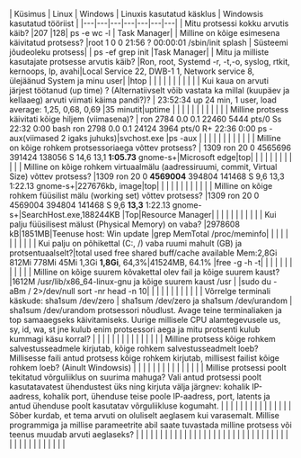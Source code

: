 | Küsimus  | Linux  |  Windows | Linuxis kasutatud käsklus  | 	Windowsis kasutatud tööriist | 
|---|---|---|---|---|---|---|
| Mitu protsessi kokku arvutis käib?  |207  |128|  ps -e wc -l | Task Manager|
| Milline on kõige esimesena käivitatud protsess?  |root 1  0  0 21:56 ? 00:00:01 /sbin/init splash | Süsteemi jõudeoleku protsess|   |  ps -ef grep init |Task Manager|
| Mitu ja milliste kasutajate protsesse arvutis käib?  |Ron, root, Systemd -r, -t,-o, syslog, rtkit, kernoops, lp, avahi|Local Service 22, DWB-1 1, Network service 8, ülejäänud System ja minu user|   |htop  |   |   |   |   |   |   |   |   |   |
| Kui kaua on arvuti järjest töötanud (up time) ? (Alternatiivselt võib vastata ka millal (kuupäev ja kellaaeg) arvuti viimati käima pandi?)?  | 23:52:34 up 24 min,  1 user,  load average: 1,25, 0,68, 0,69  |35 minutit|uptime |   |   |   |   |   |   |   |   |   |   |
| Milline protsess käivitati kõige hiljem (viimasena)? | ron         2784  0.0  0.1  22460  5444 pts/0    Ss   22:32   0:00 bash
ron         2798  0.0  0.1  24124  3964 pts/0    R+   22:36   0:00 ps -aux(viimased 2 igaks juhuks)|svchost.exe |ps -aux |   |   |   |   |   |   |   |   |   |   |
| Milline on kõige rohkem protsessoriaega võttev protsess?  |   1309 ron       20   0 4565696 391424 138056 S  14,6  13,1   **1:05.73** gnome-s+|Microsoft edge|top|   |   |   |   |   |   |   |   |   |   |
| Milline on kõige rohkem virtuaalmälu (aadressiruumi, commit, Virtual Size) võttev protsess?  |1309 ron 20 0 **4569004** 394804 141468 S 9,6  13,3   1:22.13 gnome-s+|227676kb, image|top|   |   |   |   |   |   |   |   |   |   |
| Milline on kõige rohkem füüsilist mälu (working set) võttev protsess?  |1309 ron 20 0 4569004 394804 141468 S 9,6 **13,3** 1:22.13 gnome-s+|SearchHost.exe,188244KB |Top|Resource Manager|   |   |   |   |   |   |   |   |   |
| Kui palju füüsilisest mälust (Physical Memory) on vaba?  |2978608 kB|1851MB|Teenuse host: Win update   |grep MemTotal /proc/meminfo|   |   |   |   |   |   |   |   |   |
| Kui palju on põhikettal (C:, /) vaba ruumi mahult (GB) ja protsentuaalselt?|total used free shared buff/cache available Mem:2,8Gi 812Mi 778Mi 45Mi 1,3Gi **1,8Gi**, 64,3%|41524MB, 64.1% |free -g -h -t|   |   |   |   |   |   |   |   |   |   |
| Milline on kõige suurem kõvakettal olev fail ja kõige suurem kaust?  |1612M	/usr/lib/x86_64-linux-gnu ja kõige suurem kaust /usr   |   |sudo du -aBm / 2>/dev/null  sort -nr  head -n 10|   |   |   |   |   |   |   |   |   |   |
|  Võrrelge terminali käskude: sha1sum /dev/zero | sha1sum /dev/zero ja sha1sum /dev/urandom | sha1sum /dev/urandom protsessori nõudlust. Avage teine terminaliaken ja top samaaegseks käivitamiseks. Uurige millisele CPU alamtegevusele us, sy, id, wa, st jne kulub enim protsessori aega ja mitu protsenti kulub kummagi käsu korral?  |   |   |   |   |   |   |   |   |   |   |   |   |   |
| Milline protsess kõige rohkem salvestusseadmele kirjutab, kõige rohkem salvestusseadmelt loeb? Millisesse faili antud protsess kõige rohkem kirjutab, millisest failist kõige rohkem loeb? (Ainult Windowsis)  |   |   |   |   |   |   |   |   |   |   |   |   |   |
| Millise protsessi poolt tekitatud võrguliiklus on suurima mahuga? Vali antud protsessi poolt kasutatavatest ühendustest üks ning kirjuta välja järgnev: kohalik IP-aadress, kohalik port, ühenduse teise poole IP-aadress, port, latents ja antud ühenduse poolt kasutatav võrguliikluse kogumaht.  |   |   |   |   |   |   |   |   |   |   |   |   |   |
| Sõber kurdab, et tema arvuti on oluliselt aeglasem kui varasemalt. Millise programmiga ja millise parameetrite abil saate tuvastada milline protsess või teenus muudab arvuti aeglaseks?  |   |   |   |   |   |   |   |   |   |   |   |   |   |
|   |   |   |   |   |   |   |   |   |   |   |   |   |   |
|   |   |   |   |   |   |   |   |   |   |   |   |   |   |
